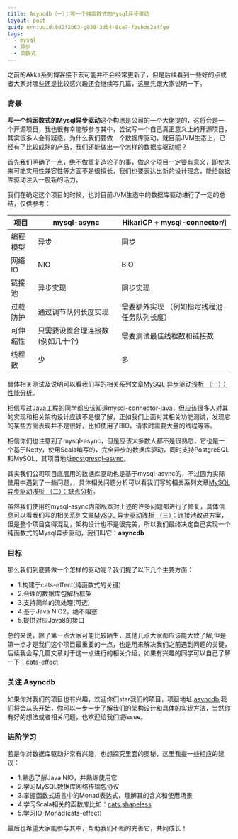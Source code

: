 ```yaml
---
title: Asyncdb（一）：写一个纯函数式的Mysql异步驱动
layout: post
guid: urn:uuid:8d2f2b63-g930-3d54-8ca7-fbvbds2a4fge
tags:
  - mysql
  - 异步
  - 函数式
---
```


之前的Akka系列博客接下去可能并不会经常更新了，但是后续看到一些好的点或者大家对哪些还是比较感兴趣还会继续写几篇，这里先跟大家说明一下。

### 背景

**写一个纯函数式的Mysql异步驱动**这个构思是公司的一个大佬提的，这将会是一个开源项目，我也很有幸能够参与其中，尝试写一个自己真正意义上的开源项目，其实很多人会有疑惑，为什么我们要做一个数据库驱动，就目前JVM生态上，已经有了比较成熟的产品，我们还能做出一个怎样的数据库驱动呢？

首先我们明确了一点，绝不做重复造轮子的事，做这个项目一定要有意义，即使未来可能实用性兼容性等方面不是很擅长，我们也要表达出新的设计理念，能给数据库驱动注入一股新的活力。

我们在确定这个项目的时候，也对目前JVM生态中的数据库驱动进行了一定的总结，仅供参考：

项目|mysql-async|HikariCP + mysql-connector/j
---|---|---
编程模型 | 异步 | 同步
网络IO | NIO | BIO
链接池 | 异步实现 | 同步实现
过载防护 | 通过调节队列长度实现 | 需要额外实现 （例如指定线程池任务队列长度）
可伸缩性 | 只需要设置合理连接数(例如几十个) | 需要测试最佳线程数和链接数
线程数 | 少 | 多

具体相关测试及说明可以看我们写的相关系列文章[MySQL 异步驱动浅析 （一）：性能分析](https://scala.cool/2017/04/mysql-async-1/)。

相信写过Java工程的同学都应该知道mysql-connector-java，但应该很多人对其的实现和相关架构设计应该不是很了解，正如我们上面对其相关功能测试，发现它的某些方面表现并不是很好，比如使用了BIO，请求时需要大量的线程等等。

相信你们也注意到了mysql-async，但是应该大多数人都不是很熟悉，它也是一个基于Netty，使用Scala编写的，完全异步的数据库驱动，同时支持PostgreSQL和MySQL，其项目地址[postgresql-async](https://github.com/mauricio/postgresql-async)。

其实我们公司项目底层用的数据库驱动也是基于mysql-async的，不过因为实际使用中遇到了一些问题，，具体相关问题分析可以看我们写的相关系列文章[MySQL 异步驱动浅析 （二）：缺点分析](https://scala.cool/2017/05/mysql-async-2/)。

虽然我们使用的mysql-async内部版本对上述的许多问题都进行了修复，具体信息可以看我们写的相关系列文章[MySQL 异步驱动浅析 （三）：连接池改进方案](https://scala.cool/2017/07/mysql-async-3/)，但是整个项目变得混乱，架构设计也不是很完美，所以我们最终决定自己实现一个纯函数式的Mysql异步驱动，我们叫它：**asyncdb**

### 目标

那么我们到底要做一个怎样的驱动呢？我们提了以下几个主要方面：

- 1.构建于cats-effect(纯函数式的关键)
- 2.合理的数据库包解析框架
- 3.支持简单的流处理(可选)
- 4.基于Java NIO2，绝不阻塞
- 5.提供对应Java8的接口

总的来说，除了第一点大家可能比较陌生，其他几点大家都应该能大致了解,但是第一点才是我们这个项目最重要的一点，也是用来解决我们之前遇到问题的关键，后续我会写几篇文章对于这一点进行的相关介绍，如果有兴趣的同学可以自己了解一下：[cats-effect](https://github.com/typelevel/cats-effect)

### 关注 Asyncdb

如果你对我们的项目也有兴趣，欢迎你们star我们的项目，项目地址:[asyncdb](https://github.com/asyncdb/asyncdb),我们将会从头开始，你可以一步一步了解我们的架构设计和具体的实现方法，当然你有好的想法或者相关问题，也欢迎给我们提issue。

### 进阶学习

若是你对数据库驱动非常有兴趣，也想探究里面的奥秘，这里我提一些相应的建议：

- 1.熟悉了解Java NIO，并熟练使用它
- 2.学习MySQL数据库网络传输包协议
- 3.掌握函数式语言中的Monad表达式，理解其的含义和使用场景
- 4.学习Scala相关的函数库比如：[cats](https://github.com/typelevel/cats),[shapeless](https://github.com/milessabin/shapeless)
- 5.学习IO-Monad(cats-effect)

最后也希望大家能参与其中，帮助我们不断的完善它，共同成长！



